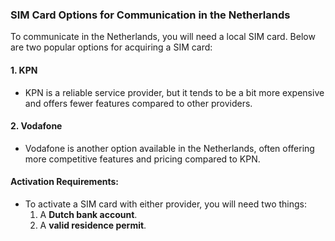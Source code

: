 ### SIM Card Options for Communication in the Netherlands

To communicate in the Netherlands, you will need a local SIM card. Below are two popular options for acquiring a SIM card:

#### 1. **KPN**
   - KPN is a reliable service provider, but it tends to be a bit more expensive and offers fewer features compared to other providers.
   
#### 2. **Vodafone**
   - Vodafone is another option available in the Netherlands, often offering more competitive features and pricing compared to KPN.

#### Activation Requirements:
   - To activate a SIM card with either provider, you will need two things:
     1. A **Dutch bank account**.
     2. A **valid residence permit**.